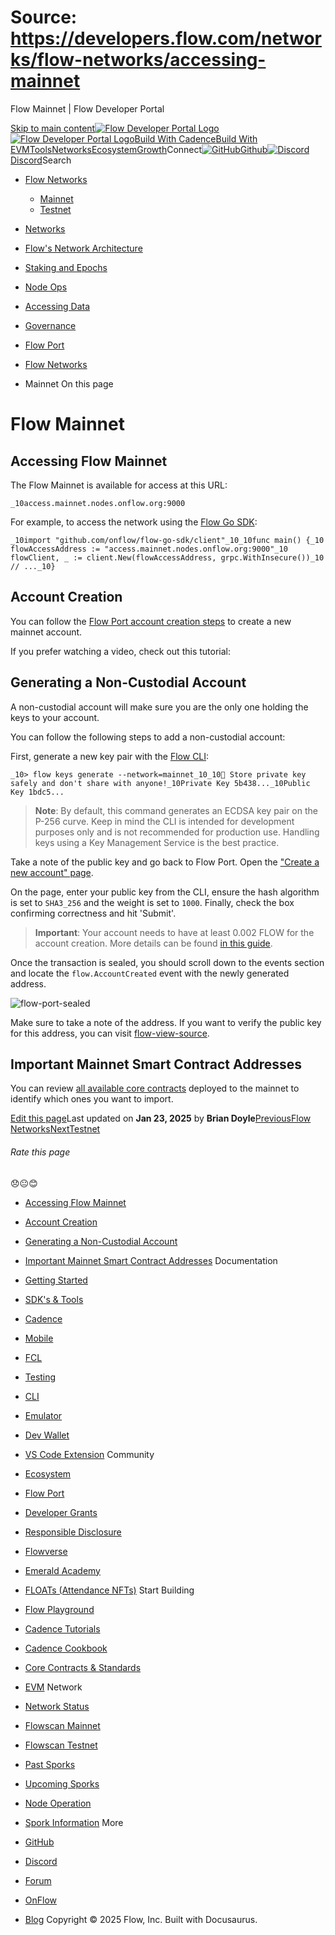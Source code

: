 # Source: https://developers.flow.com/networks/flow-networks/accessing-mainnet




Flow Mainnet | Flow Developer Portal





[Skip to main content](#__docusaurus_skipToContent_fallback)[![Flow Developer Portal Logo](/img/flow-docs-logo-dark.png)![Flow Developer Portal Logo](/img/flow-docs-logo-light.png)](/)[Build With Cadence](/build/flow)[Build With EVM](/evm/about)[Tools](/tools/flow-cli)[Networks](/networks/flow-networks)[Ecosystem](/ecosystem)[Growth](/growth)Connect[![GitHub]()Github](https://github.com/onflow)[![Discord]()Discord](https://discord.gg/flow)Search

* [Flow Networks](/networks/flow-networks)
  + [Mainnet](/networks/flow-networks/accessing-mainnet)
  + [Testnet](/networks/flow-networks/accessing-testnet)
* [Networks](/networks)
* [Flow's Network Architecture](/networks/network-architecture)
* [Staking and Epochs](/networks/staking)
* [Node Ops](/networks/node-ops)
* [Accessing Data](/networks/access-onchain-data)
* [Governance](/networks/governance)
* [Flow Port](/networks/flow-port)


* [Flow Networks](/networks/flow-networks)
* Mainnet
On this page
# Flow Mainnet

## Accessing Flow Mainnet[​](#accessing-flow-mainnet "Direct link to Accessing Flow Mainnet")

The Flow Mainnet is available for access at this URL:

 `_10access.mainnet.nodes.onflow.org:9000`

For example, to access the network using the [Flow Go SDK](https://github.com/onflow/flow-go-sdk):

 `_10import "github.com/onflow/flow-go-sdk/client"_10_10func main() {_10 flowAccessAddress := "access.mainnet.nodes.onflow.org:9000"_10 flowClient, _ := client.New(flowAccessAddress, grpc.WithInsecure())_10 // ..._10}`
## Account Creation[​](#account-creation "Direct link to Account Creation")

You can follow the [Flow Port account creation steps](/networks/flow-port) to create a new mainnet account.

If you prefer watching a video, check out this tutorial:

## Generating a Non-Custodial Account[​](#generating-a-non-custodial-account "Direct link to Generating a Non-Custodial Account")

A non-custodial account will make sure you are the only one holding the keys to your account.

You can follow the following steps to add a non-custodial account:

First, generate a new key pair with the [Flow CLI](https://github.com/onflow/flow-cli):

 `_10> flow keys generate --network=mainnet_10_10🔴️ Store private key safely and don't share with anyone!_10Private Key 5b438..._10Public Key 1bdc5...`
> **Note**: By default, this command generates an ECDSA key pair on the P-256 curve. Keep in mind the CLI is intended for development purposes only and is not recommended for production use. Handling keys using a Key Management Service is the best practice.

Take a note of the public key and go back to Flow Port. Open the ["Create a new account" page](https://port.onflow.org/transaction?hash=a0a78aa7821144efd5ebb974bb52ba04609ce76c3863af9d45348db93937cf98&showcode=false&weight=1000&halg=3).

On the page, enter your public key from the CLI, ensure the hash algorithm is set to `SHA3_256` and the weight is set to `1000`. Finally, check the box confirming correctness and hit 'Submit'.

> **Important**: Your account needs to have at least 0.002 FLOW for the account creation. More details can be found [in this guide](/build/basics/fees#storage).

Once the transaction is sealed, you should scroll down to the events section and locate the `flow.AccountCreated` event with the newly generated address.

![flow-port-sealed](/assets/images/port-sealed-tx-d6bd12b3044b726057506ae440ae6967.png)

Make sure to take a note of the address. If you want to verify the public key for this address, you can visit [flow-view-source](https://flow-view-source.com/).

## Important Mainnet Smart Contract Addresses[​](#important-mainnet-smart-contract-addresses "Direct link to Important Mainnet Smart Contract Addresses")

You can review [all available core contracts](/build/core-contracts) deployed to the mainnet to identify which ones you want to import.

[Edit this page](https://github.com/onflow/docs/tree/main/docs/networks/flow-networks/accessing-mainnet.md)Last updated on **Jan 23, 2025** by **Brian Doyle**[PreviousFlow Networks](/networks/flow-networks)[NextTestnet](/networks/flow-networks/accessing-testnet)
###### Rate this page

😞😐😊

* [Accessing Flow Mainnet](#accessing-flow-mainnet)
* [Account Creation](#account-creation)
* [Generating a Non-Custodial Account](#generating-a-non-custodial-account)
* [Important Mainnet Smart Contract Addresses](#important-mainnet-smart-contract-addresses)
Documentation

* [Getting Started](/build/getting-started/contract-interaction)
* [SDK's & Tools](/tools)
* [Cadence](https://cadence-lang.org/docs/)
* [Mobile](/build/guides/mobile/overview)
* [FCL](/tools/clients/fcl-js)
* [Testing](/build/smart-contracts/testing)
* [CLI](/tools/flow-cli)
* [Emulator](/tools/emulator)
* [Dev Wallet](https://github.com/onflow/fcl-dev-wallet)
* [VS Code Extension](/tools/vscode-extension)
Community

* [Ecosystem](/ecosystem)
* [Flow Port](https://port.onflow.org/)
* [Developer Grants](https://github.com/onflow/developer-grants)
* [Responsible Disclosure](https://flow.com/flow-responsible-disclosure)
* [Flowverse](https://www.flowverse.co/)
* [Emerald Academy](https://academy.ecdao.org/)
* [FLOATs (Attendance NFTs)](https://floats.city/)
Start Building

* [Flow Playground](https://play.flow.com/)
* [Cadence Tutorials](https://cadence-lang.org/docs/tutorial/first-steps)
* [Cadence Cookbook](https://open-cadence.onflow.org)
* [Core Contracts & Standards](/build/core-contracts)
* [EVM](/evm/about)
Network

* [Network Status](https://status.onflow.org/)
* [Flowscan Mainnet](https://flowdscan.io/)
* [Flowscan Testnet](https://testnet.flowscan.io/)
* [Past Sporks](/networks/node-ops/node-operation/past-sporks)
* [Upcoming Sporks](/networks/node-ops/node-operation/upcoming-sporks)
* [Node Operation](/networks/node-ops)
* [Spork Information](/networks/node-ops/node-operation/spork)
More

* [GitHub](https://github.com/onflow)
* [Discord](https://discord.gg/flow)
* [Forum](https://forum.onflow.org/)
* [OnFlow](https://onflow.org/)
* [Blog](https://flow.com/blog)
Copyright © 2025 Flow, Inc. Built with Docusaurus.

